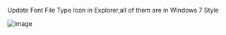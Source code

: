 Update Font File Type Icon in Explorer,all of them are in Windows 7 Style

![image](https://github.com/MicaUI/Windows-Feedback/assets/6630660/8bd23d6f-c9ae-461d-beb0-a29e4e58b8b0)
